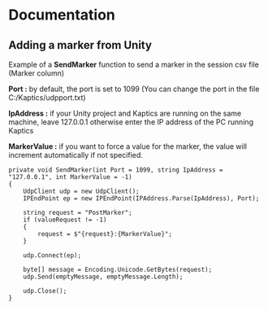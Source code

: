 # Documentation

## Adding a marker from Unity

Example of a **SendMarker** function to send a marker in the session csv file (Marker column)

**Port :** by default, the port is set to 1099 (You can change the port in the file C:/Kaptics/udpport.txt)

**IpAddress :** if your Unity project and Kaptics are running on the same machine, leave 127.0.0.1 otherwise enter the IP address of the PC running Kaptics

**MarkerValue :** if you want to force a value for the marker, the value will increment automatically if not specified.
```
private void SendMarker(int Port = 1099, string IpAddress = "127.0.0.1", int MarkerValue = -1)
{      
    UdpClient udp = new UdpClient();
    IPEndPoint ep = new IPEndPoint(IPAddress.Parse(IpAddress), Port);

    string request = "PostMarker";
    if (valueRequest != -1)
    {
        request = $"{request}:{MarkerValue}";
    }

    udp.Connect(ep);

    byte[] message = Encoding.Unicode.GetBytes(request);
    udp.Send(emptyMessage, emptyMessage.Length);

    udp.Close();
}
```

